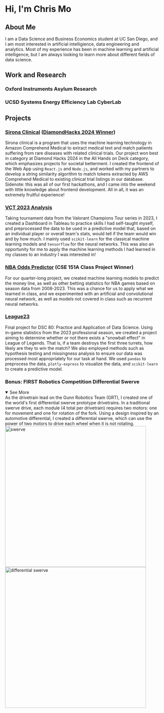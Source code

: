 # Hi, I'm Chris Mo  

## About Me  
I am a Data Science and Business Economics student at UC San Diego, and I am most interested in artificial intelligience, data engineering and analytics.
Most of my experience has been in machine learning and artificial intelligence, but I am always looking to learn more about different fields of data science.  

## Work and Research  
  ### Oxford Instruments Asylum Research
  
  
  ### UCSD Systems Energy Efficiency Lab CyberLab

## Projects  

  ### [Sirona Clinical](https://github.com/vinumaradana/PatientMatch) ([DiamondHacks 2024 Winner](https://devpost.com/software/sirona-clinical))
  Sirona clinical is a program that uses the machine learning technology in Amazon Comprehend Medical to extract medical text and match patients suffering from rare diseases with related clinical trials. Our project won best in category at Diamond Hacks 2024 in the All Hands on Deck category, which emphasizes projects for societal betterment. I created the frontend of the Web App using `React.js` and `Node.js`, and worked with my partners to develop a string similarity algorithm to match tokens extracted by AWS Comprehend Medical to existing clinical trial listings in our database. Sidenote: this was all of our first hackathons, and I came into the weekend with little knowledge about frontend development. All in all, it was an extremely fruitful experience!

  ### [VCT 2023 Analysis](https://github.com/chriss-mo/VCT23)
  Taking tournament data from the Valorant Champions Tour series in 2023, I created a Dashboard in Tableau to practice skills I had self-taught myself, and preprocessed the data to be used in a predictive model that, based on an individual player or overall team's stats, would tell if the team would win and by how much. I mainly used `scikit-learn` for the classical machine learning models and `tensorflow` for the neural networks. This was also an opportunity for me to apply the machine learning methods I had learned in my classes to an industry I was interested in!

  ### [NBA Odds Predictor](https://github.com/Char1iee/NBA_Odds_Analysis) (CSE 151A Class Project Winner)
  For our quarter-long project, we created machine learning models to predict the money line, as well as other betting statistics for NBA games based on season data from 2008-2023. This was a chance for us to apply what we learned in class, and we experimented with an artificial and convolutional neural network, as well as models not covered in class such as recurrent neural networks. 

  ### [League23](https://chriss-mo.github.io/League23/)
  Final project for DSC 80: Practice and Application of Data Science. Using in-game statistics from the 2023 professional season, we created a project aiming to determine whether or not there exists a "snowball effect" in League of Legends. That is, if a team destroys the first three turrets, how likely are they to win the match? We also employed methods such as hypothesis testing and missingness analysis to ensure our data was processed most appropriately for our task at hand. We used `pandas` to preprocess the data, `plotly-express` to visualize the data, and `scikit-learn` to create a predictive model.

  ### Bonus: FIRST Robotics Competition Differential Swerve
  <details open>
  <summary> See More </summary>
  As the drivetrain lead on the Gunn Robotics Team (GRT), I created one of the world's first differential swerve prototype drivetrains. In a traditional swerve drive, each module (4 total per drivetrain) requires two motors: one for movement and one for rotation of the fork. Using a design inspired by an automotive differential, I created a differential swerve, which can use the power of two motors to drive each wheel when it is not rotating. <br />
    <img width="460" alt="swerve" src="https://github.com/user-attachments/assets/fdd47681-e72e-4a73-9b0d-a8bd336e15ed" />
    <img width="460" alt="differential swerve" src="https://github.com/user-attachments/assets/c2be3c86-33de-4fe0-8061-f0930c59b825" />
</details>

